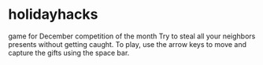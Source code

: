 # holidayhacks
game for December competition of the month
Try to steal all your neighbors presents without getting caught. To play, use the arrow keys to move and capture the gifts using the space bar.

